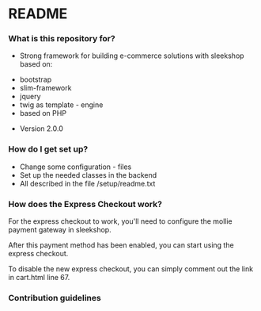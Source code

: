 # README #

### What is this repository for? ###

* Strong framework for building e-commerce solutions with sleekshop based on:
- bootstrap
- slim-framework
- jquery
- twig as template - engine
- based on PHP
* Version 2.0.0

### How do I get set up? ###

* Change some configuration - files
* Set up the needed classes in the backend
* All described in the file /setup/readme.txt

### How does the Express Checkout work?

For the express checkout to work, you'll need to configure the mollie payment gateway in sleekshop.

After this payment method has been enabled, you can start using the express checkout.

To disable the new express checkout, you can simply comment out the link in cart.html line 67.

### Contribution guidelines ###
